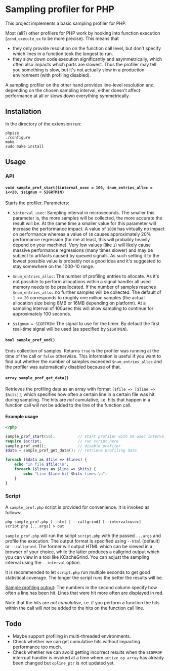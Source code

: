 Sampling profiler for PHP
=========================

This project implements a basic sampling profiler for PHP.

Most (all?) other profilers for PHP work by hooking into function execution (`zend_execute_ex`
to be more precise). This means that

 * they only provide resolution on the function call level, but don't specify which lines in a
   function took the longest to run.
 * they slow down code execution significantly and asymmetrically, which often also impacts which
   parts are slowest. Thus the profiler may tell you something is slow, but it's not actually slow
   in a production environment (with profiling disabled).

A sampling profiler on the other hand provides line-level resolution and, depending on the chosen
sampling interval, either doesn't affect performance at all or slows down everything symmetrically.

Installation
------------

In the directory of the extension run:

    phpize
    ./configure
    make
    sudo make install

Usage
-----

### API

#### `void sample_prof_start($interval_usec = 100, $num_entries_alloc = 1<<20, $signum = SIGRTMIN)`

Starts the profiler. Parameters:

 * `$interval_usec`: Sampling interval in microseconds. The smaller this parameter is, the more
   samples will be collected, the more accurate the result will be. At the same time a smaller
   value for this parameter will increase the performance impact. A value of `1000` has virtually
   no impact on performance whereas a value of `10` causes approximately 20% performance
   regression (for me at least, this will probably heavily depend on your machine). Very low
   values (like `1`) will likely cause massive performance regressions (many times slower) and may
   be subject to artifacts caused by queued signals. As such setting it to the lowest possible
   value is probably not a good idea and it's suggested to stay somewhere on the 1000-10 range.

 * `$num_entries_alloc`: The number of profiling entries to allocate. As it's not possible to
   perform allocations within a signal handler all used memory needs to be preallocated. If the
   number of samples reaches `$num_entries_alloc` no further samples will be collected. The default
   of `1 << 20` corresponds to roughly one million samples (the actual allocation size being 8MB or
   16MB depending on platform). At a sampling interval of 100usec this will allow sampling to
   continue for approximately 100 seconds.

 * `$signum = SIGRTMIN`: The signal to use for the timer. By default the first real-time signal
   will be used (as specified by `SIGRTMIN`).

#### `bool sample_prof_end()`

Ends collection of samples. Returns `true` is the profiler was running at the time of the call
or `false` otherwise. This information is useful if you want to find out whether the number of
samples exceeded `$num_entries_alloc` and the profiler was automatically disabled because of that.

#### `array sample_prof_get_data()`

Retrieves the profiling data as an array with format `[$file => [$line => $hits]]`, which specifies
how often a certain line in a certain file was hit during sampling. The hits are *not* cumulative,
i.e. hits that happen in a function call will not be added to the line of the function call.

#### Example usage

```php
<?php

sample_prof_start(50);          // start profiler with 50 usec interval
require $script;                // run script here
sample_prof_end();              // disable profiler
$data = sample_prof_get_data(); // retrieve profiling data

foreach ($data as $file => $lines) {
    echo "In file $file:\n";
    foreach ($lines as $line => $hits) {
        echo "Line $line hit $hits times.\n";
    }
}
```

### Script

A `sample_prof.php` script is provided for convenience. It is invoked as follows:

    php sample_prof.php [--html | --callgrind] [--interval=usec] script.php [...args] > out

`sample_prof.php` will run the script `script.php` with the passed `...args` and profile the
execution. The output format is specified using `--html` (default) or `--callgrind`. The former
will output HTML which can be viewed in a browser of your choice, while the latter produces a
callgrind output which you can view in a tool like KCacheGrind. You can adjust the sampling
interval using the `--interval` option.

It is recommended to let `script.php` run multiple seconds to get good statistical coverage. The
longer the script runs the better the results will be.

[Sample profiling output][sample_output]: The numbers in the second column specify how often a
line has been hit. Lines that were hit more often are displayed in red.

Note that the hits are *not cumulative*, i.e. if you perform a function the hits within the call
will *not* be added to the hits on the function call line.

Todo
----

 * Maybe support profiling in multi-threaded environments.
 * Check whether we can get cumulative hits without impacting performance too much.
 * Check whether we can avoid getting incorrect results when the `SIGPROF` interrupt handler is
   invoked at a time where `active_op_array` has already been changed but `opline_ptr` is not
   updated yet.

  [sample_output]: http://i.imgur.com/FAID0VC.png
